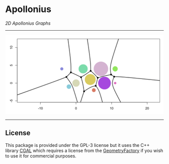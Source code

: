 # Apollonius

*2D Apollonius Graphs*

___


![](https://raw.githubusercontent.com/stla/Apollonius/main/inst/screenshots/agraph03.gif)


___

## License

This package is provided under the GPL-3 license but it uses the C++ library 
[CGAL](https://www.cgal.org/) which requires a license from the 
[GeometryFactory](https://geometryfactory.com) if you wish to use it for 
commercial purposes.
